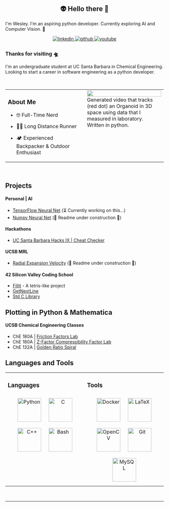 ## <div align="center">👽 Hello there 🖖
I'm Wesley. I'm an aspiring python developer. Currently exploring AI and Computer Vision. 🍵</div>  
  

<div align="center">
<a href="https://linkedin.com/in/wesleyZero" target="_blank">
<img src=https://img.shields.io/badge/linkedin-%231E77B5.svg?&style=for-the-badge&logo=linkedin&logoColor=white alt=linkedin style="margin-bottom: 5px;" />
</a>
<a href="https://github.com/WesleyZero" target="_blank">
<img src=https://img.shields.io/badge/github-%2324292e.svg?&style=for-the-badge&logo=github&logoColor=white alt=github style="margin-bottom: 5px;" />
</a>
<a href="https://www.youtube.com/user/@Wesley_Zero" target="_blank">
<img src=https://img.shields.io/badge/youtube-%23EE4831.svg?&style=for-the-badge&logo=youtube&logoColor=white alt=youtube style="margin-bottom: 5px;" />
</a>  
</div>  
  



### Thanks for visiting 🛸  
I'm an undergraduate student at UC Santa Barbara in Chemical Engineering. Looking to start a career in software engineering as a python developer. 

<br/>  
<table><tr><td valign="top" width="50%">
 
### About Me  
  
- 🤓 Full-Time Nerd  
  
- 🏃‍♂️ Long Distance Runner  
  
- 🏕️ Experienced Backpacker & Outdoor Enthusiast  
  
</td><td valign="top" width="50%">
<img src="https://raw.githubusercontent.com/wesleyZero/wesleyZero/main/series04_preprocessing_automated_04_keypoints.gif" align="left" style="width: 100%" />  
Generated video that tracks (red dot) an Organoid in 3D space using data that I measured in laboratory. Written in python.  
</td></tr></table>  
<br/>  

## Projects
#### Personal | AI
- [TensorFlow Neural Net](https://github.com/wesleyZero/tensorflow_neural_net) (⏳ Currently working on this...)
- [Numpy Neural Net](https://github.com/wesleyZero/numpy_neural_net) (🚧 Readme under construction 🔨)
#### Hackathons
- [UC Santa Barbara Hacks IX | Cheat Checker](https://github.com/wesleyZero/ucsb_hacks_ix)

#### UCSB MRL
- [Radial Expansion Velocity](https://github.com/wesleyZero/Radial_Expansion_Velocity_UCSB-MRL) (🚧 Readme under construction 🔨)
#### 42 Silicon Valley Coding School
- [Fillit](https://github.com/wesleyZero/fillit_42SiliconValley) - A tetris-like project
- [GetNextLine](https://github.com/wesleyZero/Get_Next_Line_42SiliconValley)
- [Std C Library](https://github.com/wesleyZero/Std_C_Library_42SiliconValley)
## Plotting in Python & Mathematica 
#### UCSB Chemical Engineering Classes
- ChE 180A | [Friction Factors Lab](https://github.com/wesleyZero/FrictionFactors_UCSB-ChE)
- ChE 180A | [Z-Factor Compressibility Factor Lab](https://github.com/wesleyZero/Z_Factors_UCSB-ChE)
- ChE 132A | [Golden Ratio Spiral](https://github.com/wesleyZero/GoldenRatio_Mathematica_UCSB-ChE)

## Languages and Tools  
<table><tr><td valign="top" width="50%">

  ### Languages  
<div align="center">  
<a href="https://www.python.org/" target="_blank"><img style="margin: 10px" src="https://profilinator.rishav.dev/skills-assets/python-original.svg" alt="Python" height="75" /></a>  
<a href="https://www.cprogramming.com/" target="_blank"><img style="margin: 10px" src="https://profilinator.rishav.dev/skills-assets/c-original.svg" alt="C" height="75" /></a>  
<a href="https://www.cplusplus.com/" target="_blank"><img style="margin: 10px" src="https://profilinator.rishav.dev/skills-assets/cplusplus-original.svg" alt="C++" height="75" /></a>  
<a href="https://www.gnu.org/software/bash/" target="_blank"><img style="margin: 10px" src="https://profilinator.rishav.dev/skills-assets/gnu_bash-icon.svg" alt="Bash" height="75" /></a>  
</div>
</td><td valign="top" width="50%">



### Tools  
<div align="center">  
<a href="https://www.docker.com/" target="_blank"><img style="margin: 10px" src="https://profilinator.rishav.dev/skills-assets/docker-original-wordmark.svg" alt="Docker" height="75" /></a>  
<a href="https://www.latex-project.org/" target="_blank"><img style="margin: 10px" src="https://profilinator.rishav.dev/skills-assets/latex.png" alt="LaTeX" height="75" /></a>  
<a href="https://opencv.org/" target="_blank"><img style="margin: 10px" src="https://profilinator.rishav.dev/skills-assets/opencv-icon.svg" alt="OpenCV" height="75" /></a>  
<a href="https://github.com/" target="_blank"><img style="margin: 10px" src="https://profilinator.rishav.dev/skills-assets/git-scm-icon.svg" alt="Git" height="75" /></a>  
<a href="https://www.mysql.com/" target="_blank"><img style="margin: 10px" src="https://profilinator.rishav.dev/skills-assets/mysql-original-wordmark.svg" alt="MySQL" height="75" /></a>  
</div>

</td></tr></table>
<br />

----
